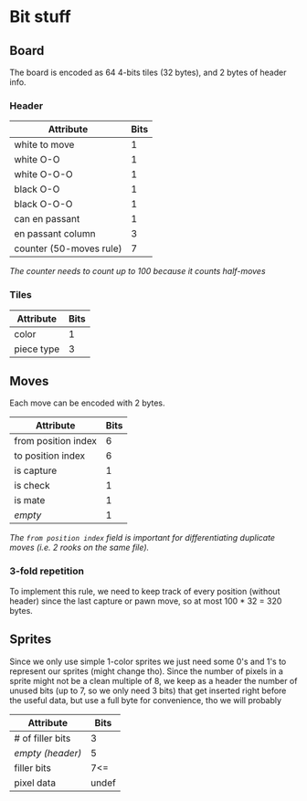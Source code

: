 # Bit stuff
## Board

The board is encoded as 64 4-bits tiles (32 bytes), and 2 bytes of header info.

### Header
| Attribute               | Bits |
|-------------------------|------|
| white to move           | 1    |
| white O-O               | 1    |
| white O-O-O             | 1    |
| black O-O               | 1    |
| black O-O-O             | 1    |
| can en passant          | 1    |
| en passant column       | 3    |
| counter (50-moves rule) | 7    |

*The counter needs to count up to 100 because it counts half-moves*

### Tiles
| Attribute  | Bits |
|------------|------|
| color      | 1    |
| piece type | 3    |

## Moves

Each move can be encoded with 2 bytes.

| Attribute           | Bits |
|---------------------|------|
| from position index | 6    |
| to position index   | 6    |
| is capture          | 1    |
| is check            | 1    |
| is mate             | 1    |
| *empty*             | 1    |

*The `from position index` field is important for differentiating duplicate moves (i.e. 2 rooks on the same file).*

### 3-fold repetition

To implement this rule, we need to keep track of every position (without header) since the last capture or pawn move, so at most 100 * 32 = 320 bytes.

## Sprites

Since we only use simple 1-color sprites we just need some 0's and 1's to represent our sprites (might change tho).
Since the number of pixels in a sprite might not be a clean multiple of 8, we keep as a header the number of unused bits (up to 7, so we only need 3 bits) that get inserted right before the useful data, but use a full byte for convenience, tho we will probably

| Attribute         | Bits  |
|-------------------|-------|
| # of filler bits  | 3     |
| *empty (header)*  | 5     |
| filler bits       | 7<=   |
| pixel data        | undef |